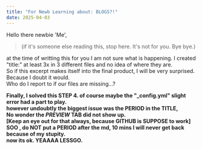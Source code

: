 ```yaml
---
title: "For Newb Learning about: BLOGS?!"
date: 2025-04-03
---
```

Hello there newbie 'Me',  
> (if it's someone else reading this, stop here. It's not for you. Bye bye.)
<p> 
at the time of writting this for you I am not sure what is happening. I created "title:" at 
least 3x in 3 different files and no idea of where they are. 
<br>
So if this excerpt makes itself into the final product, I will be very surprised. Because I doubt it would. 
<br>
Who do I report to if our files are missing...?

**Finally, I solved this STEP 4. of course maybe the "_config.yml" slight error had a part to play. <br>
however undoubtly the biggest issue was the PERIOD in the TITLE,**<br>
**No wonder the *PREVIEW* TAB did not show up. <br>**
**[Keep an eye out for that always, because GITHUB is SUPPOSE to work]**
<br>
**SOO , do NOT put a PERIOD after the md,
10 mins I will never get back because of my stupity. <br>
now its ok. YEAAAA LESSGO.**
